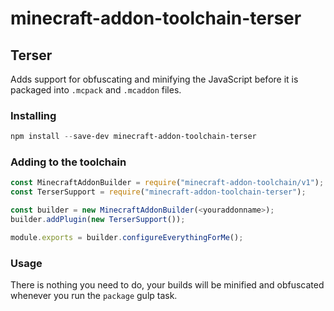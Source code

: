 # minecraft-addon-toolchain-terser

## Terser
Adds support for obfuscating and minifying the JavaScript before it is packaged into `.mcpack` and `.mcaddon` files.

### Installing
```powershell
npm install --save-dev minecraft-addon-toolchain-terser
```

### Adding to the toolchain
```javascript
const MinecraftAddonBuilder = require("minecraft-addon-toolchain/v1");
const TerserSupport = require("minecraft-addon-toolchain-terser");

const builder = new MinecraftAddonBuilder(<youraddonname>);
builder.addPlugin(new TerserSupport());

module.exports = builder.configureEverythingForMe();
```

### Usage
There is nothing you need to do, your builds will be minified and obfuscated whenever you run the `package` gulp task.
